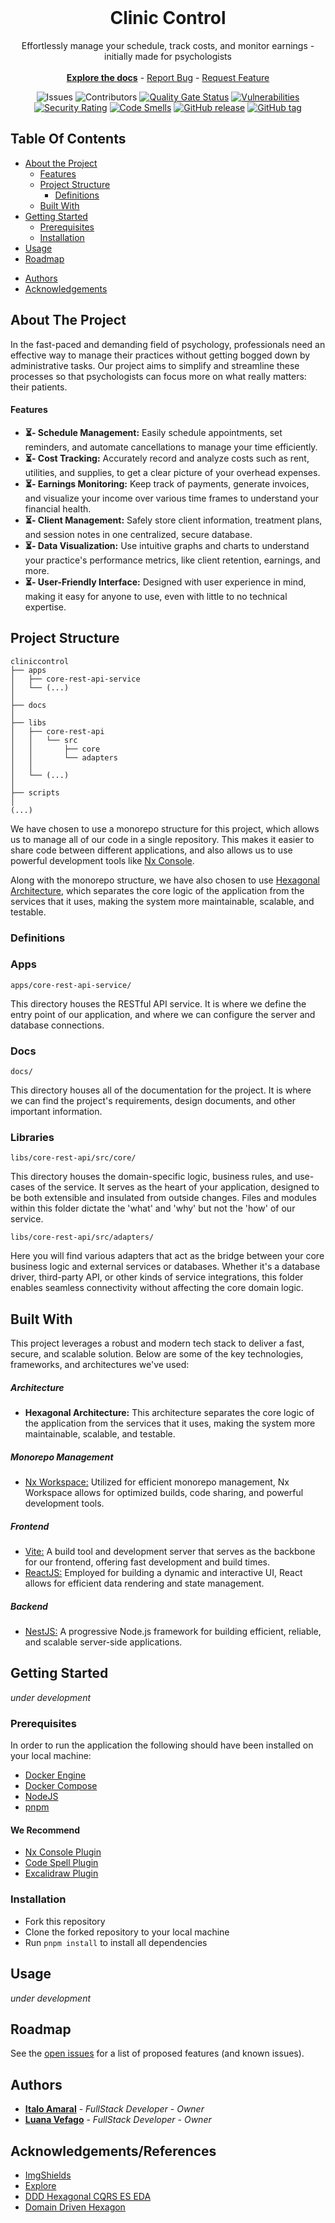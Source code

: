 <br/>
<p align="center">
  <!-- <a href="https://github.com/italoRAmaral/cliniccontrol">
    <img src="images/logo.png" alt="Logo" width="80" height="80">
  </a> -->

  <h1 align="center">Clinic Control</h3>

  <p align="center">
    Effortlessly manage your schedule, track costs, and monitor earnings - initially made for psychologists
    <br/>
    <br/>
    <a href="https://github.com/ItaloRAmaral/cliniccontrol/tree/main/docs"><strong>Explore the docs</strong></a>
    -
    <a href="https://github.com/italoRAmaral/cliniccontrol/issues">Report Bug</a>
    -
    <a href="https://github.com/italoRAmaral/cliniccontrol/issues">Request Feature</a>
  </p>
</p>

<div align="center">

![Issues](https://img.shields.io/github/issues/italoRAmaral/cliniccontrol) ![Contributors](https://img.shields.io/github/contributors/italoRAmaral/cliniccontrol?color=dark-green) [![Quality Gate Status](https://sonarcloud.io/api/project_badges/measure?project=ItaloRAmaral_cliniccontrol&metric=alert_status)](https://sonarcloud.io/summary/new_code?id=ItaloRAmaral_cliniccontrol) [![Vulnerabilities](https://sonarcloud.io/api/project_badges/measure?project=ItaloRAmaral_cliniccontrol&metric=vulnerabilities)](https://sonarcloud.io/summary/new_code?id=ItaloRAmaral_cliniccontrol) [![Security Rating](https://sonarcloud.io/api/project_badges/measure?project=ItaloRAmaral_cliniccontrol&metric=security_rating)](https://sonarcloud.io/summary/new_code?id=ItaloRAmaral_cliniccontrol) [![Code Smells](https://sonarcloud.io/api/project_badges/measure?project=ItaloRAmaral_cliniccontrol&metric=code_smells)](https://sonarcloud.io/summary/new_code?id=ItaloRAmaral_cliniccontrol) [![GitHub release](https://img.shields.io/github/release/italoRAmaral/cliniccontrol?include_prereleases=&sort=semver&color=green)](https://github.com/italoRAmaral/cliniccontrol/releases/) [![GitHub tag](https://img.shields.io/github/tag/italoRAmaral/cliniccontrol?include_prereleases=&sort=semver&color=green)](https://github.com/italoRAmaral/cliniccontrol/releases/)

</div>

## Table Of Contents

- [About the Project](#about-the-project)
  - [Features](#features)
  - [Project Structure](#project-structure)
    - [Definitions](#definitions)
  - [Built With](#built-with)
- [Getting Started](#getting-started)
  - [Prerequisites](#prerequisites)
  - [Installation](#installation)
- [Usage](#usage)
- [Roadmap](#roadmap)
<!-- - [Contributing](#contributing)
- [License](#license) -->
- [Authors](#authors)
- [Acknowledgements](#acknowledgements)

## About The Project

<!-- ![Screen Shot](images/screenshot.png) -->

In the fast-paced and demanding field of psychology, professionals need an effective way to manage their practices without getting bogged down by administrative tasks. Our project aims to simplify and streamline these processes so that psychologists can focus more on what really matters: their patients.

#### Features

- <b>⏳- Schedule Management:</b> Easily schedule appointments, set reminders, and automate cancellations to manage your time efficiently.
- <b>⏳- Cost Tracking:</b> Accurately record and analyze costs such as rent, utilities, and supplies, to get a clear picture of your overhead expenses.
- <b>⏳- Earnings Monitoring:</b> Keep track of payments, generate invoices, and visualize your income over various time frames to understand your financial health.
- <b>⏳- Client Management:</b> Safely store client information, treatment plans, and session notes in one centralized, secure database.
- <b>⏳- Data Visualization:</b> Use intuitive graphs and charts to understand your practice's performance metrics, like client retention, earnings, and more.
- <b>⏳- User-Friendly Interface:</b> Designed with user experience in mind, making it easy for anyone to use, even with little to no technical expertise.

## Project Structure

```
cliniccontrol
├── apps
│   ├── core-rest-api-service
│   └── (...)
│
├── docs
│
├── libs
│   ├── core-rest-api
│   │   └── src
│   │       ├── core
│   │       └── adapters
│   │
│   └── (...)
│
├── scripts
│
(...)
```

We have chosen to use a monorepo structure for this project, which allows us to manage all of our code in a single repository. This makes it easier to share code between different applications, and also allows us to use powerful development tools like [Nx Console](https://nx.dev/latest/react/getting-started/console).

Along with the monorepo structure, we have also chosen to use [Hexagonal Architecture](https://github.com/Sairyss/domain-driven-hexagon), which separates the core logic of the application from the services that it uses, making the system more maintainable, scalable, and testable.

### Definitions

### Apps

`apps/core-rest-api-service/`

This directory houses the RESTful API service. It is where we define the entry point of our application, and where we can configure the server and database connections.

### Docs

`docs/`

This directory houses all of the documentation for the project. It is where we can find the project's requirements, design documents, and other important information.

### Libraries

`libs/core-rest-api/src/core/`

This directory houses the domain-specific logic, business rules, and use-cases of the service. It serves as the heart of your application, designed to be both extensible and insulated from outside changes. Files and modules within this folder dictate the 'what' and 'why' but not the 'how' of our service.

`libs/core-rest-api/src/adapters/`

Here you will find various adapters that act as the bridge between your core business logic and external services or databases. Whether it's a database driver, third-party API, or other kinds of service integrations, this folder enables seamless connectivity without affecting the core domain logic.

## Built With

This project leverages a robust and modern tech stack to deliver a fast, secure, and scalable solution. Below are some of the key technologies, frameworks, and architectures we've used:

##### Architecture

- <b>Hexagonal Architecture:</b> This architecture separates the core logic of the application from the services that it uses, making the system more maintainable, scalable, and testable.

##### Monorepo Management

- [Nx Workspace:](https://nx.dev) Utilized for efficient monorepo management, Nx Workspace allows for optimized builds, code sharing, and powerful development tools.

##### Frontend

- [Vite:](https://vitejs.dev/guide/) A build tool and development server that serves as the backbone for our frontend, offering fast development and build times.
- [ReactJS:](https://react.dev) Employed for building a dynamic and interactive UI, React allows for efficient data rendering and state management.

##### Backend

- [NestJS:](https://nestjs.com) A progressive Node.js framework for building efficient, reliable, and scalable server-side applications.

## Getting Started

_under development_

### Prerequisites

In order to run the application the following should have been installed on your local machine:

- [Docker Engine](https://docs.docker.com/engine/)
- [Docker Compose](https://docs.docker.com/compose/)
- [NodeJS](https://nodejs.org/en/)
- [pnpm](https://pnpm.io/)

#### We Recommend

- [Nx Console Plugin](https://nx.dev/latest/react/getting-started/console)
- [Code Spell Plugin](https://marketplace.visualstudio.com/items?itemName=streetsidesoftware.code-spell-checker)
- [Excalidraw Plugin](https://marketplace.visualstudio.com/items?itemName=ViktorQvarfordt.vscode-excalidraw)

### Installation

- Fork this repository
- Clone the forked repository to your local machine
- Run `pnpm install` to install all dependencies

## Usage

_under development_

## Roadmap

See the [open issues](https://github.com/italoRAmaral/cliniccontrol/issues) for a list of proposed features (and known issues).

<!-- ## Contributing

_under development_

### Creating A Pull Request

_under development_ -->

<!-- ## License

Distributed under the MIT License. See [LICENSE](https://github.com/italoRAmaral/cliniccontrol/blob/main/LICENSE.md) for more information. -->

## Authors

- **[Italo Amaral](https://github.com/italoRAmaral)** - _FullStack Developer_ - _Owner_
- **[Luana Vefago](https://github.com/luanavfg)** - _FullStack Developer_ - _Owner_

## Acknowledgements/References

- [ImgShields](https://shields.io/)
- [Explore](https://github.com/amaralc/explore)
- [DDD Hexagonal CQRS ES EDA](https://github.com/bitloops/ddd-hexagonal-cqrs-es-eda)
- [Domain Driven Hexagon](https://github.com/Sairyss/domain-driven-hexagon)
